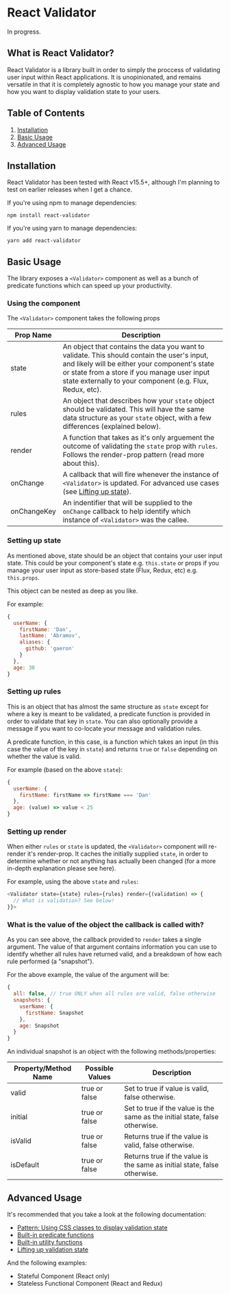 # React Validator

In progress.

## What is React Validator?

React Validator is a library built in order to simply the proccess of validating user input within React applications. It is unopinionated, and remains versatile in that it is completely agnostic to how you manage your state and how you want to display validation state to your users.

## Table of Contents

1. [Installation](#installation)
2. [Basic Usage](#basic-usage)
3. [Advanced Usage](#advanced-usage)

## Installation

React Validator has been tested with React v15.5+, although I'm planning to test on earlier releases when I get a chance.

If you're using npm to manage dependencies:

```
npm install react-validator
```

If you're using yarn to manage dependencies:

```
yarn add react-validator
```

## Basic Usage

The library exposes a `<Validator>` component as well as a bunch of predicate functions which can speed up your productivity.

### Using the <Validator> component

The `<Validator>` component takes the following props

Prop Name | Description
--------- | -----------
state | An object that contains the data you want to validate. This should contain the user's input, and likely will be either your component's state or state from a store if you manage user input state externally to your component (e.g. Flux, Redux, etc).
rules | An object that describes how your `state` object should be validated. This will have the same data structure as your `state` object, with a few differences (explained below).
render | A function that takes as it's only arguement the outcome of validating the `state` prop with `rules`. Follows the render-prop pattern (read more about this).
onChange | A callback that will fire whenever the instance of `<Validator>` is updated. For advanced use cases (see [Lifting up state](blob/master/docs/lifting-validation-state.md)).
onChangeKey | An indentifier that will be supplied to the `onChange` callback to help identify which instance of `<Validator>` was the callee.

### Setting up state

As mentioned above, state should be an object that contains your user input state. This could be your component's state e.g. `this.state` or props if you manage your user input as store-based state (Flux, Redux, etc) e.g. `this.props`.

This object can be nested as deep as you like.

For example:

```javascript
{
  userName: {
    firstName: 'Dan',
    lastName: 'Abramov',
    aliases: {
      github: 'gaeron'
    }
  },
  age: 30
}
```

### Setting up rules

This is an object that has almost the same structure as `state` except for where a key is meant to be validated, a predicate function is provided in order to validate that key in `state`. You can also optionally provide a message if you want to co-locate your message and validation rules.

A predicate function, in this case, is a function which takes an input (in this case the value of the key in `state`) and returns `true` or `false` depending on whether the value is valid.

For example (based on the above `state`):

```javascript
{
  userName: {
    firstName: firstName => firstName === 'Dan'
  },
  age: (value) => value < 25
}
```

### Setting up render

When either `rules` or `state` is updated, the `<Validator>` component will re-render it's render-prop. It caches the initially supplied `state`, in order to determine whether or not anything has actually been changed (for a more in-depth explanation please see here).


For example, using the above `state` and `rules`:

```javascript
<Validator state={state} rules={rules} render={(validation) => {
  // What is validation? See below!
}}>
```

### What is the value of the object the callback is called with?

As you can see above, the callback provided to `render` takes a single argument. The value of that argument contains information you can use to identify whether all rules have returned valid, and a breakdown of how each rule performed (a "snapshot").

For the above example, the value of the argument will be:

```javascript
{
  all: false, // true ONLY when all rules are valid, false otherwise
  snapshots: {
    userName: {
      firstName: Snapshot
    },
    age: Snapshot
  }
}
```

An individual snapshot is an object with the following methods/properties:

Property/Method Name | Possible Values | Description
-------------------- | --------------- | -----------
valid | true or false | Set to true if value is valid, false otherwise.
initial | true or false | Set to true if the value is the same as the initial state, false otherwise.
isValid | true or false | Returns true if the value is valid, false otherwise.
isDefault | true or false | Returns true if the value is the same as initial state, false otherwise.

## Advanced Usage

It's recommended that you take a look at the following documentation:

- [Pattern: Using CSS classes to display validation state](blob/master/docs/patterns-using-css-classes.md)
- [Built-in predicate functions](blob/master/docs/builtin-predicates.md)
- [Built-in utility functions](blob/master/docs/builtin-utility-functions.md)
- [Lifting up validation state](blob/master/docs/lifting-validation-state.md)

And the following examples:

- Stateful Component (React only)
- Stateless Functional Component (React and Redux)